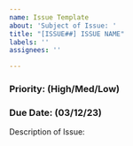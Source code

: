 ```yaml
---
name: Issue Template
about: 'Subject of Issue: '
title: "[ISSUE##] ISSUE NAME"
labels: ''
assignees: ''

---
```


### Priority: (High/Med/Low) ###

### Due Date: (03/12/23) ###

Description of Issue:
